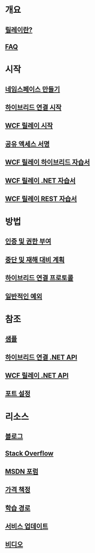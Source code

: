 # 개요
## [릴레이란?](relay-what-is-it.md)
## [FAQ](relay-faq.md)

# 시작
## [네임스페이스 만들기](relay-create-namespace-portal.md)
## [하이브리드 연결 시작](relay-hybrid-connections-dotnet-get-started.md)
## [WCF 릴레이 시작](service-bus-dotnet-how-to-use-relay.md)
## [공유 액세스 서명](../service-bus-messaging/service-bus-sas-overview.md?toc=%2fazure%2fservice-bus-relay%2ftoc.json)
## [WCF 릴레이 하이브리드 자습서](service-bus-dotnet-hybrid-app-using-service-bus-relay.md)
## [WCF 릴레이 .NET 자습서](service-bus-relay-tutorial.md)
## [WCF 릴레이 REST 자습서](service-bus-relay-rest-tutorial.md)

# 방법
## [인증 및 권한 부여](../service-bus-messaging/service-bus-authentication-and-authorization.md?toc=%2fazure%2fservice-bus-relay%2ftoc.json)
## [중단 및 재해 대비 계획](../service-bus-messaging/service-bus-outages-disasters.md?toc=%2fazure%2fservice-bus-relay%2ftoc.json)
## [하이브리드 연결 프로토콜](relay-hybrid-connections-protocol.md)
## [일반적인 예외](relay-exceptions.md)

# 참조
## [샘플](service-bus-relay-samples.md)
## [하이브리드 연결 .NET API](/dotnet/api/microsoft.servicebus)
## [WCF 릴레이 .NET API](/dotnet/api/microsoft.servicebus)
## [포트 설정](service-bus-relay-port-settings.md)

# 리소스
## [블로그](https://blogs.msdn.microsoft.com/servicebus/)
## [Stack Overflow](http://stackoverflow.com/questions/tagged/servicebus)
## [MSDN 포럼](https://social.msdn.microsoft.com/forums/home?forum=servbus)
## [가격 책정](https://azure.microsoft.com/pricing/details/service-bus/)
## [학습 경로](https://azure.microsoft.com/documentation/learning-paths/service-bus/)
## [서비스 업데이트](https://azure.microsoft.com/updates/?product=service-bus)
## [비디오](https://azure.microsoft.com/documentation/videos/index/?services=service-bus)
